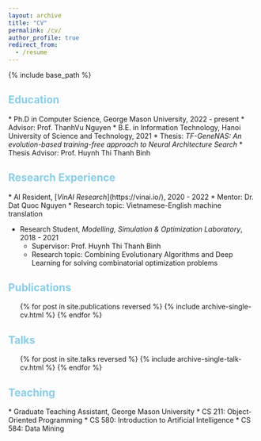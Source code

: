 ```yaml
---
layout: archive
title: "CV"
permalink: /cv/
author_profile: true
redirect_from:
  - /resume
---
```


{% include base_path %}

<!-- Education
====== -->
<h2 style="color:#87CEEB">Education</h2>
* Ph.D in Computer Science, George Mason University, 2022 - present
  * Advisor: Prof. ThanhVu Nguyen
* B.E. in Information Technology, Hanoi University of Science and Technology, 2021
  * Thesis: <i>TF-GeneNAS: An evolution-based training-free approach to Neural Architecture Search</i>
  * Thesis Advisor: Prof. Huynh Thi Thanh Binh

<!-- Research experience
====== -->
<h2 style="color:#87CEEB">Research Experience</h2>
* AI Resident, [<i>VinAI Research</i>](https://vinai.io/), 2020 - 2022
  * Mentor: Dr. Dat Quoc Nguyen
  * Research topic: Vietnamese-English machine translation

* Research Student, <i>Modelling, Simulation & Optimization Laboratory</i>, 2018 - 2021
  * Supervisor: Prof. Huynh Thi Thanh Binh
  * Research topic: Combining Evolutionary Algorithms and Deep Learning for solving combinatorial optimization problems

<!-- Publications
====== -->
<h2 style="color:#87CEEB">Publications</h2>
  <ul>{% for post in site.publications reversed %}
    {% include archive-single-cv.html %}
  {% endfor %}</ul>
  
<!-- Talks
====== -->
<h2 style="color:#87CEEB">Talks</h2>
  <ul>{% for post in site.talks reversed %}
    {% include archive-single-talk-cv.html  %}
  {% endfor %}</ul>
  
<!-- Teaching
====== -->
<h2 style="color:#87CEEB">Teaching</h2>
  * Graduate Teaching Assistant, George Mason University
    * CS 211: Object-Oriented Programming
    * CS 580: Introduction to Artificial Intelligence
    * CS 584: Data Mining
  
<!-- Service and leadership
======
* Currently signed in to 43 different slack teams -->
